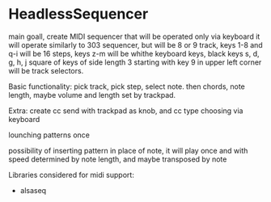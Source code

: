 # HeadlessSequencer
main goall, create MIDI sequencer that will be operated only via keyboard
it will operate similarly to 303 sequencer, but will be 8 or 9 track, 
keys 1-8 and q-i will be 16 steps, 
keys z-m will be whithe keyboard keys, black keys s, d, g, h, j
square of keys of side length 3 starting with key 9 in upper left corner will be track selectors.

Basic functionality: pick track, pick step, select note.
then chords, note length, maybe volume and length set by trackpad.

Extra:
create cc send with trackpad as knob, and cc type choosing via keyboard

lounching patterns once

possibility of inserting pattern in place of note, it will play once and with speed determined by note length, and maybe transposed by note

Libraries considered for midi support:
- alsaseq
